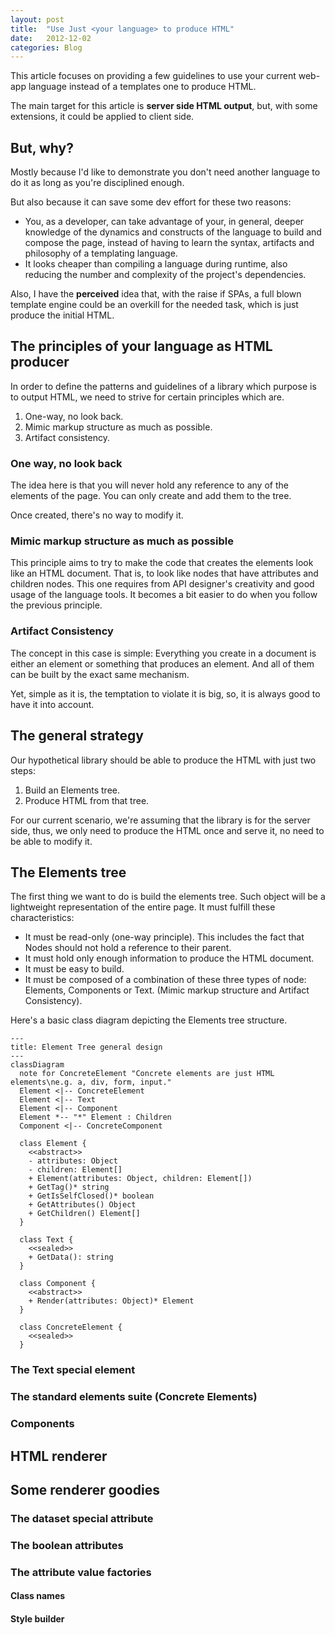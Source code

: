 ```yaml
---
layout: post
title:  "Use Just <your language> to produce HTML"
date:   2012-12-02
categories: Blog
---
```


This article focuses on providing a few guidelines to use your current web-app language instead of a templates one to produce HTML.

The main target for this article is **server side HTML output**, but, with some extensions, it could be applied to client side.

## But, why?

Mostly because I'd like to demonstrate you don't need another language to do it as long as you're disciplined enough.

But also because it can save some dev effort for these two reasons:

* You, as a developer, can take advantage of your, in general, deeper knowledge of the dynamics and constructs of the language to build and compose the page, instead of having to learn the syntax, artifacts and philosophy of a templating language.
* It looks cheaper than compiling a language during runtime, also reducing the number and complexity of the project's dependencies.

Also, I have the **perceived** idea that, with the raise if SPAs, a full blown template engine could be an overkill for the needed task, which is just produce the initial HTML.

## The principles of your language as HTML producer

In order to define the patterns and guidelines of a library which purpose is to output HTML, we need to strive for certain principles which are.

1. One-way, no look back.
2. Mimic markup structure as much as possible.
3. Artifact consistency.

### One way, no look back

The idea here is that you will never hold any reference to any of the elements of the page. You can only create and add them to the tree.

Once created, there's no way to modify it.

### Mimic markup structure as much as possible

This principle aims to try to make the code that creates the elements look like an HTML document. That is, to look like nodes that have attributes and children nodes. This one requires from API designer's creativity and good usage of the language tools. It becomes a bit easier to do when you follow the previous principle.

### Artifact Consistency

The concept in this case is simple: Everything you create in a document is either an element or something that produces an element. And all of them can be built by the exact same mechanism.

Yet, simple as it is, the temptation to violate it is big, so, it is always good to have it into account.

## The general strategy

Our hypothetical library should be able to produce the HTML with just two steps:

1. Build an Elements tree.
2. Produce HTML from that tree.

For our current scenario, we're assuming that the library is for the server side, thus, we only need to produce the HTML once and serve it, no need to be able to modify it.

## The Elements tree

The first thing we want to do is build the elements tree. Such object will be a lightweight representation of the entire page. It must fulfill these characteristics:

* It must be read-only (one-way principle). This includes the fact that Nodes should not hold a reference to their parent.
* It must hold only enough information to produce the HTML document.
* It must be easy to build.
* It must be composed of a combination of these three types of node: Elements, Components or Text. (Mimic markup structure and Artifact Consistency).

Here's a basic class diagram depicting the Elements tree structure.

```mermaid
---
title: Element Tree general design
---
classDiagram
  note for ConcreteElement "Concrete elements are just HTML elements\ne.g. a, div, form, input."
  Element <|-- ConcreteElement
  Element <|-- Text
  Element <|-- Component
  Element *-- "*" Element : Children
  Component <|-- ConcreteComponent

  class Element {
    <<abstract>>
    - attributes: Object
    - children: Element[]
    + Element(attributes: Object, children: Element[])
    + GetTag()* string
    + GetIsSelfClosed()* boolean
    + GetAttributes() Object
    + GetChildren() Element[]
  }

  class Text {
    <<sealed>>
    + GetData(): string
  }

  class Component {
    <<abstract>>
    + Render(attributes: Object)* Element
  }

  class ConcreteElement {
    <<sealed>>
  }
```

### The Text special element

### The standard elements suite (Concrete Elements)

### Components

## HTML renderer

## Some renderer goodies

### The dataset special attribute

### The boolean attributes

### The attribute value factories

#### Class names

#### Style builder